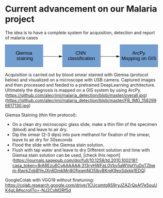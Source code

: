 # Current advancement on our Malaria project
The idea is to have a complete system for acquisition, detection and report of malaria cases

![Overview](https://github.com/alecrimi/malaria_detection/blob/master/overview.jpg)

Acquisition is carried out by blood smear stained with Giemsa (protocol below) and visualized on a microscope with USB camera.
Captured images and then processed and feeded to a pretrained DeepLearning architecture.
Ultimately the diagnosis is mapped on a GIS system by using ArcPy.
(https://github.com/alecrimi/malaria_detection/blob/master/overall.jpg)
(https://github.com/alecrimi/malaria_detection/blob/master/FB_IMG_1582996617130.jpg)



Giemsa Staining (thin film protocol):
- On a clean dry microscopic glass slide, make a thin film of the specimen (blood) and leave to air dry.
- Dip the smear (2-3 dips) into pure methanol for fixation of the smear, leave to air dry for 30seconds
- Flood the slide with the Giemsa stain solution.
- Flush with tap water and leave to dry
Different solution and time with Giemsa stain solution can be used, [check this report] (https://journals.sagepub.com/doi/full/10.1258/td.2010.100218?casa_token=8rA9Ezu6CvAAAAAA:313ryHWFaL0Vbv5aWVptYuDoTZbwm-RwrkZobBYeJXn6DmkMn8OfjxqmNO5IbyBKmK9exSdxkkfEDQ) 

GoogleColab with VGG19 without finetuning:
https://colab.research.google.com/drive/1CUcsmtg9S9ryJZAZrQsAf7e5ouUK4gL8#scrollTo=-NJ2CxM2Rf5d
